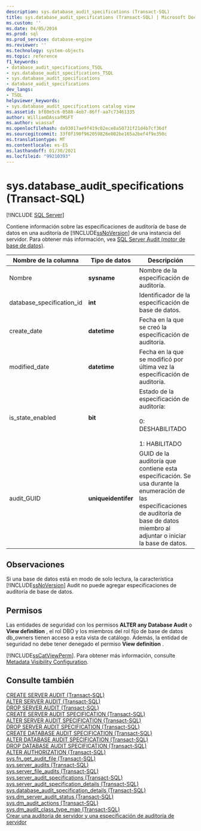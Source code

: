 ```yaml
---
description: sys.database_audit_specifications (Transact-SQL)
title: sys.database_audit_specifications (Transact-SQL) | Microsoft Docs
ms.custom: ''
ms.date: 04/05/2016
ms.prod: sql
ms.prod_service: database-engine
ms.reviewer: ''
ms.technology: system-objects
ms.topic: reference
f1_keywords:
- database_audit_specifications_TSQL
- sys.database_audit_specifications_TSQL
- sys.database_audit_specifications
- database_audit_specifications
dev_langs:
- TSQL
helpviewer_keywords:
- sys.database_audit_specifications catalog view
ms.assetid: bf80e5c6-0588-4eb7-86ff-aa7c73461335
author: WilliamDAssafMSFT
ms.author: wiassaf
ms.openlocfilehash: da93017ae9f419c02ece8a50731f21d4b7cf36df
ms.sourcegitcommit: 33f0f190f962059826e002be165a2bef4f9e350c
ms.translationtype: MT
ms.contentlocale: es-ES
ms.lasthandoff: 01/30/2021
ms.locfileid: "99210393"
---
```

# <a name="sysdatabase_audit_specifications-transact-sql"></a>sys.database_audit_specifications (Transact-SQL)
[!INCLUDE [SQL Server](../../includes/applies-to-version/sqlserver.md)]

  Contiene información sobre las especificaciones de auditoría de base de datos en una auditoría de [!INCLUDE[ssNoVersion](../../includes/ssnoversion-md.md)] de una instancia del servidor. Para obtener más información, vea [SQL Server Audit &#40;motor de base de datos&#41;](../../relational-databases/security/auditing/sql-server-audit-database-engine.md).  
  
|Nombre de la columna|Tipo de datos|Descripción|  
|-----------------|---------------|-----------------|  
|Nombre|**sysname**|Nombre de la especificación de auditoría.|  
|database_specification_id|**int**|Identificador de la especificación de base de datos.|  
|create_date|**datetime**|Fecha en la que se creó la especificación de auditoría.|  
|modified_date|**datetime**|Fecha en la que se modificó por última vez la especificación de auditoría.|  
|is_state_enabled|**bit**|Estado de la especificación de auditoría:<br /><br /> 0: DESHABILITADO<br /><br /> 1: HABILITADO|  
|audit_GUID|**uniqueidentifer**|GUID de la auditoría que contiene esta especificación. Se usa durante la enumeración de las especificaciones de auditoría de base de datos miembro al adjuntar o iniciar la base de datos.|  
  
## <a name="remarks"></a>Observaciones  
 Si una base de datos está en modo de solo lectura, la característica [!INCLUDE[ssNoVersion](../../includes/ssnoversion-md.md)] Audit no puede agregar especificaciones de auditoría de base de datos.  
  
## <a name="permissions"></a>Permisos  
 Las entidades de seguridad con los permisos **ALTER any Database Audit** o **View definition** , el rol DBO y los miembros del rol fijo de base de datos db_owners tienen acceso a esta vista de catálogo. Además, la entidad de seguridad no debe tener denegado el permiso **View definition** .  
  
 [!INCLUDE[ssCatViewPerm](../../includes/sscatviewperm-md.md)]. Para obtener más información, consulte [Metadata Visibility Configuration](../../relational-databases/security/metadata-visibility-configuration.md).  
  
## <a name="see-also"></a>Consulte también  
 [CREATE SERVER AUDIT &#40;Transact-SQL&#41;](../../t-sql/statements/create-server-audit-transact-sql.md)   
 [ALTER SERVER AUDIT &#40;Transact-SQL&#41;](../../t-sql/statements/alter-server-audit-transact-sql.md)   
 [DROP SERVER AUDIT  &#40;Transact-SQL&#41;](../../t-sql/statements/drop-server-audit-transact-sql.md)   
 [CREATE SERVER AUDIT SPECIFICATION &#40;Transact-SQL&#41;](../../t-sql/statements/create-server-audit-specification-transact-sql.md)   
 [ALTER SERVER AUDIT SPECIFICATION &#40;Transact-SQL&#41;](../../t-sql/statements/alter-server-audit-specification-transact-sql.md)   
 [DROP SERVER AUDIT SPECIFICATION &#40;Transact-SQL&#41;](../../t-sql/statements/drop-server-audit-specification-transact-sql.md)   
 [CREATE DATABASE AUDIT SPECIFICATION &#40;Transact-SQL&#41;](../../t-sql/statements/create-database-audit-specification-transact-sql.md)   
 [ALTER DATABASE AUDIT SPECIFICATION &#40;Transact-SQL&#41;](../../t-sql/statements/alter-database-audit-specification-transact-sql.md)   
 [DROP DATABASE AUDIT SPECIFICATION &#40;Transact-SQL&#41;](../../t-sql/statements/drop-database-audit-specification-transact-sql.md)   
 [ALTER AUTHORIZATION &#40;Transact-SQL&#41;](../../t-sql/statements/alter-authorization-transact-sql.md)   
 [sys.fn_get_audit_file &#40;Transact-SQL&#41;](../../relational-databases/system-functions/sys-fn-get-audit-file-transact-sql.md)   
 [sys.server_audits &#40;Transact-SQL&#41;](../../relational-databases/system-catalog-views/sys-server-audits-transact-sql.md)   
 [sys.server_file_audits &#40;Transact-SQL&#41;](../../relational-databases/system-catalog-views/sys-server-file-audits-transact-sql.md)   
 [sys.server_audit_specifications &#40;Transact-SQL&#41;](../../relational-databases/system-catalog-views/sys-server-audit-specifications-transact-sql.md)   
 [sys.server_audit_specification_details &#40;Transact-SQL&#41;](../../relational-databases/system-catalog-views/sys-server-audit-specification-details-transact-sql.md)   
 [sys.database_audit_specification_details &#40;Transact-SQL&#41;](../../relational-databases/system-catalog-views/sys-database-audit-specification-details-transact-sql.md)   
 [sys.dm_server_audit_status &#40;Transact-SQL&#41;](../../relational-databases/system-dynamic-management-views/sys-dm-server-audit-status-transact-sql.md)   
 [sys.dm_audit_actions &#40;Transact-SQL&#41;](../../relational-databases/system-dynamic-management-views/sys-dm-audit-actions-transact-sql.md)   
 [sys.dm_audit_class_type_map &#40;Transact-SQL&#41;](../../relational-databases/system-dynamic-management-views/sys-dm-audit-class-type-map-transact-sql.md)   
 [Crear una auditoría de servidor y una especificación de auditoría de servidor](../../relational-databases/security/auditing/create-a-server-audit-and-server-audit-specification.md)  
  
  
